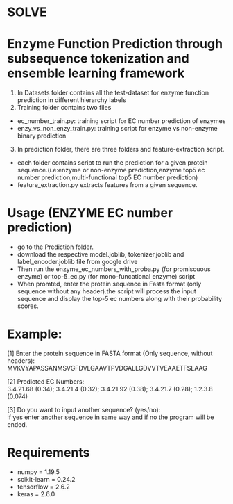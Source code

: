 # SOLVE
# Enzyme Function Prediction through subsequence tokenization and ensemble learning framework
1. In Datasets folder contains all the test-dataset for enzyme function prediction in different hierarchy labels
2. Training folder contains two files 
- ec_number_train.py: training script for EC number prediction of enzymes
- enzy_vs_non_enzy_train.py: training script for enzyme vs non-enzyme binary prediction
3. In prediction folder, there are three folders and feature-extraction script.
- each folder contains script to run the prediction for a given protein sequence.(i.e:enzyme or non-enzyme prediction,enzyme top5 ec number prediction,multi-functional top5 EC number prediction)
- feature_extraction.py extracts features from a given sequence.

# Usage (ENZYME EC number prediction)
- go to the Prediction folder.
- download the respective model.joblib, tokenizer.joblib and label_encoder.joblib file from google drive
- Then run the enzyme_ec_numbers_with_proba.py (for promiscuous enzyme) or top-5_ec.py (for mono-funcational enzyme) script
- When promted, enter the protein sequence in Fasta format (only sequence without any header).the script will process the input sequence and display the top-5 ec numbers along with their probability scores.
# Example:
[1] Enter the protein sequence in FASTA format (Only sequence, without headers):  
    MVKVYAPASSANMSVGFDVLGAAVTPVDGALLGDVVTVEAAETFSLAAG 
    
[2] Predicted EC Numbers:  
    3.4.21.68 (0.34); 3.4.21.4 (0.32); 3.4.21.92 (0.38); 3.4.21.7 (0.28); 1.2.3.8 (0.074)
    
[3] Do you want to input another sequence? (yes/no):  
    if yes enter another sequence in same way and if no the program will be ended.
# Requirements
- numpy = 1.19.5
- scikit-learn = 0.24.2
- tensorflow   = 2.6.2
- keras        = 2.6.0

